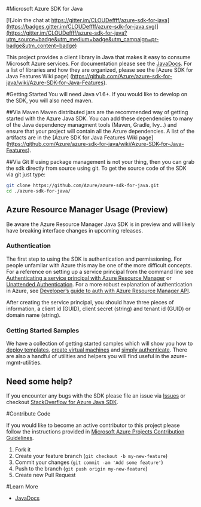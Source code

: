 #Microsoft Azure SDK for Java

[![Join the chat at https://gitter.im/CLOUDeffff/azure-sdk-for-java](https://badges.gitter.im/CLOUDeffff/azure-sdk-for-java.svg)](https://gitter.im/CLOUDeffff/azure-sdk-for-java?utm_source=badge&utm_medium=badge&utm_campaign=pr-badge&utm_content=badge)

This project provides a client library in Java that makes it easy to consume Microsoft Azure services. For documentation please see the [JavaDocs](http://azure.github.io/azure-sdk-for-java). For a list of libraries and how they are organized, please see the [Azure SDK for Java Features Wiki page] (https://github.com/Azure/azure-sdk-for-java/wiki/Azure-SDK-for-Java-Features).

#Getting Started
You will need Java v1.6+. If you would like to develop on the SDK, you will also need maven.

##Via Maven
Maven distributed jars are the recommended way of getting started with the Azure Java SDK. You can add these dependencies to many of the Java dependency managment tools (Maven, Gradle, Ivy...) and ensure that your project will contain all the Azure dependencies. A list of the artifacts are in the [Azure SDK for Java Features Wiki page] (https://github.com/Azure/azure-sdk-for-java/wiki/Azure-SDK-for-Java-Features).

##Via Git
If using package management is not your thing, then you can grab the sdk directly from source using git. To get the source code of the SDK via git just type:
```bash
git clone https://github.com/Azure/azure-sdk-for-java.git
cd ./azure-sdk-for-java/
```

## Azure Resource Manager Usage (Preview)
Be aware the Azure Resource Manager Java SDK is in preview and will likely have breaking interface changes in upcoming releases.
### Authentication
The first step to using the SDK is authentication and permissioning. For people unfamilar with Azure this may be one of the more difficult concepts. For a reference on setting up a service principal from the command line see [Authenticating a service principal with Azure Resource Manager](http://aka.ms/cli-service-principal) or [Unattended Authentication](http://aka.ms/auth-unattended). For a more robust explanation of authentication in Azure, see [Developer’s guide to auth with Azure Resource Manager API](http://aka.ms/arm-auth-dev-guide).

After creating the service principal, you should have three pieces of information, a client id (GUID), client secret (string) and tenant id (GUID) or domain name (string).

### Getting Started Samples
We have a collection of getting started samples which will show you how to [deploy templates](https://github.com/Azure/azure-sdk-for-java/blob/master/azure-mgmt-samples/src/main/java/com/microsoft/azure/samples/templatedeployments/CreateTemplateDeploymentExample.java#L19-L95), [create virtual machines](https://github.com/Azure/azure-sdk-for-java/blob/master/azure-mgmt-samples/src/main/java/com/microsoft/azure/samples/compute/CreateVMExample.java#L37-L99) and [simply authenticate](https://github.com/Azure/azure-sdk-for-java/blob/master/azure-mgmt-samples/src/main/java/com/microsoft/azure/samples/authentication/ServicePrincipalExample.java#L104-L139). There are also a handful of utilities and helpers you will find useful in the azure-mgmt-utilities.

## Need some help?
If you encounter any bugs with the SDK please file an issue via [Issues](https://github.com/Azure/azure-sdk-for-java/issues) or checkout [StackOverflow for Azure Java SDK](http://stackoverflow.com/questions/tagged/azure-java-sdk).

#Contribute Code

If you would like to become an active contributor to this project please follow the instructions provided in [Microsoft Azure Projects Contribution Guidelines](http://azure.github.io/guidelines.html).

1. Fork it
2. Create your feature branch (`git checkout -b my-new-feature`)
3. Commit your changes (`git commit -am 'Add some feature'`)
4. Push to the branch (`git push origin my-new-feature`)
5. Create new Pull Request

#Learn More
* [JavaDocs](http://azure.github.io/azure-sdk-for-java)

